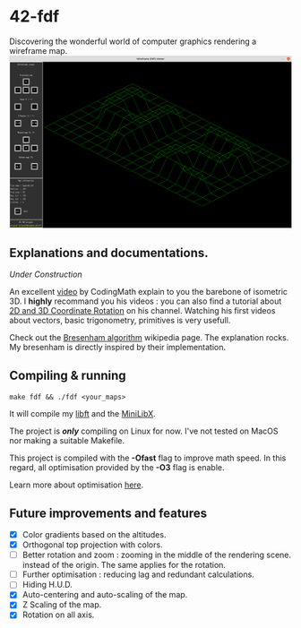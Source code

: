 # 42-fdf
Discovering the wonderful world of computer graphics rendering a wireframe map.
![Wireframe](/assets/images/window.png)
## Explanations and documentations.
*Under Construction*

An excellent [video](https://www.youtube.com/watch?v=go1qrWFw_bs) by CodingMath
explain to you the barebone of isometric 3D. I **highly** recommand you his
videos : you can also find a tutorial about [2D and 3D Coordinate Rotation](https://www.youtube.com/watch?v=AmaC23gQCTw) on his channel. Watching his first videos about vectors,
basic trigonometry, primitives is very usefull.

Check out the [Bresenham algorithm](https://en.wikipedia.org/wiki/Bresenham%27s_line_algorithm) wikipedia page. The explanation rocks. My bresenham is directly inspired by their implementation.
## Compiling & running
	make fdf && ./fdf <your_maps>
It will compile my [libft](https://github.com/noctuelles/42-libft) and the [MiniLibX](https://github.com/42Paris/minilibx-linux).

The project is ***only*** compiling on Linux for now. I've not tested on MacOS
nor making a suitable Makefile.

This project is compiled with the **-Ofast** flag to improve math speed. In this
regard, all optimisation provided by the **-O3** flag is enable.

Learn more about optimisation [here](https://gcc.gnu.org/onlinedocs/gcc/Optimize-Options.html).
## Future improvements and features
- [x] Color gradients based on the altitudes.
- [x] Orthogonal top projection with colors.
- [ ] Better rotation and zoom : zooming in the middle of the rendering scene.
instead of the origin. The same applies for the rotation.
- [ ] Further optimisation : reducing lag and redundant calculations.
- [ ] Hiding H.U.D.
- [x] Auto-centering and auto-scaling of the map.
- [x] Z Scaling of the map.
- [x] Rotation on all axis.
